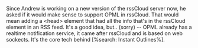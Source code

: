 Since Andrew is working on a new version of the rssCloud server now, he asked if it would make sense to support OPML in rssCloud. That would mean adding a &lt;head> element that had all the info that's in the rssCloud element in an RSS feed. It's a good idea, but.. (sorry) -- OPML already has a realtime notification service, it came after rssCloud and is based on web sockects. It's the core tech behind [%search: Instant Outlines%].
